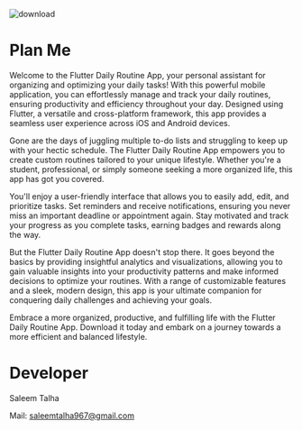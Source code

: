 ![download](https://github.com/Saleem-Talha/Harmoni-Hub/assets/121040503/b8081aa6-4266-4ae5-8186-2773d5d723e4)


# Plan Me

Welcome to the Flutter Daily Routine App, your personal assistant for organizing and optimizing your daily tasks! With this powerful mobile application, you can effortlessly manage and track your daily routines, ensuring productivity and efficiency throughout your day. Designed using Flutter, a versatile and cross-platform framework, this app provides a seamless user experience across iOS and Android devices.

Gone are the days of juggling multiple to-do lists and struggling to keep up with your hectic schedule. The Flutter Daily Routine App empowers you to create custom routines tailored to your unique lifestyle. Whether you're a student, professional, or simply someone seeking a more organized life, this app has got you covered.

You'll enjoy a user-friendly interface that allows you to easily add, edit, and prioritize tasks. Set reminders and receive notifications, ensuring you never miss an important deadline or appointment again. Stay motivated and track your progress as you complete tasks, earning badges and rewards along the way.

But the Flutter Daily Routine App doesn't stop there. It goes beyond the basics by providing insightful analytics and visualizations, allowing you to gain valuable insights into your productivity patterns and make informed decisions to optimize your routines. With a range of customizable features and a sleek, modern design, this app is your ultimate companion for conquering daily challenges and achieving your goals.

Embrace a more organized, productive, and fulfilling life with the Flutter Daily Routine App. Download it today and embark on a journey towards a more efficient and balanced lifestyle.

# Developer
Saleem Talha

Mail:  [saleemtalha967@gmail.com](https://mail.google.com/mail/u/0/#inbox?compose=GTvVlcSKhcBvzTMFXqQSFLsWHJzhKjzFjgQLzZcGHzqNjrnhFLbtNwpRHCNMLQllFBdnKvDkWQwxK)  
